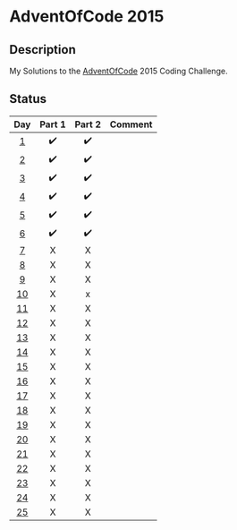 # AdventOfCode 2015

## Description

My Solutions to the [AdventOfCode](https://adventofcode.com/2015) 2015 Coding Challenge.

## Status

|            Day            | Part 1 | Part 2 | Comment |
| :-----------------------: | :----: | :----: | :-----: |
|  [1](./Day1/Solution.cs)  |   ✔️   |   ✔️   |         |
|  [2](./Day2/Solution.cs)  |   ✔️   |   ✔️   |         |
|  [3](./Day3/Solution.cs)  |   ✔️   |   ✔️   |         |
|  [4](./Day4/Solution.cs)  |   ✔️   |   ✔️   |         |
|  [5](./Day5/Solution.cs)  |   ✔️   |   ✔️   |         |
|  [6](./Day6/Solution.cs)  |   ✔️   |   ✔️   |         |
|  [7](./Day7/Solution.cs)  |   X    |   X    |         |
|  [8](./Day8/Solution.cs)  |   X    |   X    |         |
|  [9](./Day9/Solution.cs)  |   X    |   X    |         |
| [10](./Day10/Solution.cs) |   X    |   x    |         |
| [11](./Day11/Solution.cs) |   X    |   X    |         |
| [12](./Day12/Solution.cs) |   X    |   X    |         |
| [13](./Day13/Solution.cs) |   X    |   X    |         |
| [14](./Day14/Solution.cs) |   X    |   X    |         |
| [15](./Day15/Solution.cs) |   X    |   X    |         |
| [16](./Day16/Solution.cs) |   X    |   X    |         |
| [17](./Day17/Solution.cs) |   X    |   X    |         |
| [18](./Day18/Solution.cs) |   X    |   X    |         |
| [19](./Day19/Solution.cs) |   X    |   X    |         |
| [20](./Day20/Solution.cs) |   X    |   X    |         |
| [21](./Day21/Solution.cs) |   X    |   X    |         |
| [22](./Day22/Solution.cs) |   X    |   X    |         |
| [23](./Day23/Solution.cs) |   X    |   X    |         |
| [24](./Day24/Solution.cs) |   X    |   X    |         |
| [25](./Day25/Solution.cs) |   X    |   X    |         |

